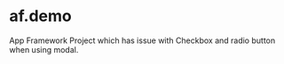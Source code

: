 af.demo
=======

App Framework Project which has issue with Checkbox and radio button when using modal. 
